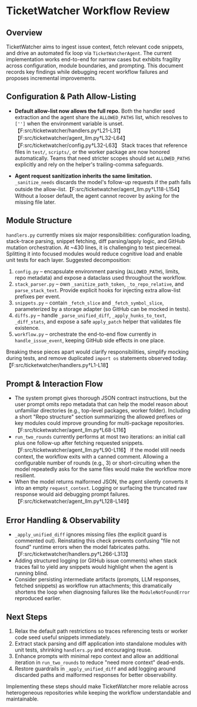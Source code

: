 # TicketWatcher Workflow Review

## Overview
TicketWatcher aims to ingest issue context, fetch relevant code snippets, and drive an automated fix loop via `TicketWatcherAgent`. The current implementation works end-to-end for narrow cases but exhibits fragility across configuration, module boundaries, and prompting. This document records key findings while debugging recent workflow failures and proposes incremental improvements.

## Configuration & Path Allow-Listing
* **Default allow-list now allows the full repo.** Both the handler seed extraction and the agent share the `ALLOWED_PATHS` list, which resolves to `['']` when the environment variable is unset.【F:src/ticketwatcher/handlers.py†L21-L31】【F:src/ticketwatcher/agent_llm.py†L32-L64】【F:src/ticketwatcher/config.py†L32-L63】 Stack traces that reference files in `test/`, `scripts/`, or the worker package are now honored automatically. Teams that need stricter scopes should set `ALLOWED_PATHS` explicitly and rely on the helper's trailing-comma safeguards.

* **Agent request sanitization inherits the same limitation.** `_sanitize_needs` discards the model's follow-up requests if the path falls outside the allow-list.【F:src/ticketwatcher/agent_llm.py†L118-L154】 Without a looser default, the agent cannot recover by asking for the missing file later.

## Module Structure
`handlers.py` currently mixes six major responsibilities: configuration loading, stack-trace parsing, snippet fetching, diff parsing/apply logic, and GitHub mutation orchestration. At ~430 lines, it is challenging to test piecemeal. Splitting it into focused modules would reduce cognitive load and enable unit tests for each layer. Suggested decomposition:

1. `config.py` – encapsulate environment parsing (`ALLOWED_PATHS`, limits, repo metadata) and expose a dataclass used throughout the workflow.
2. `stack_parser.py` – own `_sanitize_path_token`, `_to_repo_relative`, and `parse_stack_text`. Provide explicit hooks for injecting extra allow-list prefixes per event.
3. `snippets.py` – contain `_fetch_slice` and `_fetch_symbol_slice`, parameterized by a storage adapter (so GitHub can be mocked in tests).
4. `diffs.py` – handle `_parse_unified_diff`, `_apply_hunks_to_text`, `_diff_stats`, and expose a safe `apply_patch` helper that validates file existence.
5. `workflow.py` – orchestrate the end-to-end flow currently in `handle_issue_event`, keeping GitHub side effects in one place.

Breaking these pieces apart would clarify responsibilities, simplify mocking during tests, and remove duplicated `import os` statements observed today.【F:src/ticketwatcher/handlers.py†L1-L18】

## Prompt & Interaction Flow
* The system prompt gives thorough JSON contract instructions, but the user prompt omits repo metadata that can help the model reason about unfamiliar directories (e.g., top-level packages, worker folder). Including a short "Repo structure" section summarizing the allowed prefixes or key modules could improve grounding for multi-package repositories.【F:src/ticketwatcher/agent_llm.py†L68-L116】
* `run_two_rounds` currently performs at most two iterations: an initial call plus one follow-up after fetching requested snippets.【F:src/ticketwatcher/agent_llm.py†L90-L116】 If the model still needs context, the workflow exits with a canned comment. Allowing a configurable number of rounds (e.g., 3) or short-circuiting when the model repeatedly asks for the same files would make the workflow more resilient.
* When the model returns malformed JSON, the agent silently converts it into an empty `request_context`. Logging or surfacing the truncated raw response would aid debugging prompt failures.【F:src/ticketwatcher/agent_llm.py†L128-L149】

## Error Handling & Observability
* `_apply_unified_diff` ignores missing files (the explicit guard is commented out). Reinstating this check prevents confusing "file not found" runtime errors when the model fabricates paths.【F:src/ticketwatcher/handlers.py†L266-L313】
* Adding structured logging (or GitHub issue comments) when stack traces fail to yield any snippets would highlight when the agent is running blind.
* Consider persisting intermediate artifacts (prompts, LLM responses, fetched snippets) as workflow run attachments; this dramatically shortens the loop when diagnosing failures like the `ModuleNotFoundError` reproduced earlier.

## Next Steps
1. Relax the default path restrictions so traces referencing tests or worker code seed useful snippets immediately.
2. Extract stack parsing and diff application into standalone modules with unit tests, shrinking `handlers.py` and encouraging reuse.
3. Enhance prompts with minimal repo context and allow an additional iteration in `run_two_rounds` to reduce "need more context" dead-ends.
4. Restore guardrails in `_apply_unified_diff` and add logging around discarded paths and malformed responses for better observability.

Implementing these steps should make TicketWatcher more reliable across heterogeneous repositories while keeping the workflow understandable and maintainable.
